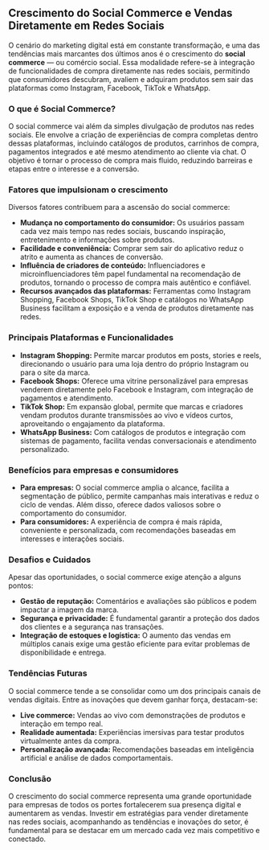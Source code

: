 
## Crescimento do Social Commerce e Vendas Diretamente em Redes Sociais

O cenário do marketing digital está em constante transformação, e uma das tendências mais marcantes dos últimos anos é o crescimento do **social commerce** — ou comércio social. Essa modalidade refere-se à integração de funcionalidades de compra diretamente nas redes sociais, permitindo que consumidores descubram, avaliem e adquiram produtos sem sair das plataformas como Instagram, Facebook, TikTok e WhatsApp.

### O que é Social Commerce?

O social commerce vai além da simples divulgação de produtos nas redes sociais. Ele envolve a criação de experiências de compra completas dentro dessas plataformas, incluindo catálogos de produtos, carrinhos de compra, pagamentos integrados e até mesmo atendimento ao cliente via chat. O objetivo é tornar o processo de compra mais fluido, reduzindo barreiras e etapas entre o interesse e a conversão.

### Fatores que impulsionam o crescimento

Diversos fatores contribuem para a ascensão do social commerce:

- **Mudança no comportamento do consumidor:** Os usuários passam cada vez mais tempo nas redes sociais, buscando inspiração, entretenimento e informações sobre produtos.
- **Facilidade e conveniência:** Comprar sem sair do aplicativo reduz o atrito e aumenta as chances de conversão.
- **Influência de criadores de conteúdo:** Influenciadores e microinfluenciadores têm papel fundamental na recomendação de produtos, tornando o processo de compra mais autêntico e confiável.
- **Recursos avançados das plataformas:** Ferramentas como Instagram Shopping, Facebook Shops, TikTok Shop e catálogos no WhatsApp Business facilitam a exposição e a venda de produtos diretamente nas redes.

### Principais Plataformas e Funcionalidades

- **Instagram Shopping:** Permite marcar produtos em posts, stories e reels, direcionando o usuário para uma loja dentro do próprio Instagram ou para o site da marca.
- **Facebook Shops:** Oferece uma vitrine personalizável para empresas venderem diretamente pelo Facebook e Instagram, com integração de pagamentos e atendimento.
- **TikTok Shop:** Em expansão global, permite que marcas e criadores vendam produtos durante transmissões ao vivo e vídeos curtos, aproveitando o engajamento da plataforma.
- **WhatsApp Business:** Com catálogos de produtos e integração com sistemas de pagamento, facilita vendas conversacionais e atendimento personalizado.

### Benefícios para empresas e consumidores

- **Para empresas:** O social commerce amplia o alcance, facilita a segmentação de público, permite campanhas mais interativas e reduz o ciclo de vendas. Além disso, oferece dados valiosos sobre o comportamento do consumidor.
- **Para consumidores:** A experiência de compra é mais rápida, conveniente e personalizada, com recomendações baseadas em interesses e interações sociais.

### Desafios e Cuidados

Apesar das oportunidades, o social commerce exige atenção a alguns pontos:

- **Gestão de reputação:** Comentários e avaliações são públicos e podem impactar a imagem da marca.
- **Segurança e privacidade:** É fundamental garantir a proteção dos dados dos clientes e a segurança nas transações.
- **Integração de estoques e logística:** O aumento das vendas em múltiplos canais exige uma gestão eficiente para evitar problemas de disponibilidade e entrega.

### Tendências Futuras

O social commerce tende a se consolidar como um dos principais canais de vendas digitais. Entre as inovações que devem ganhar força, destacam-se:

- **Live commerce:** Vendas ao vivo com demonstrações de produtos e interação em tempo real.
- **Realidade aumentada:** Experiências imersivas para testar produtos virtualmente antes da compra.
- **Personalização avançada:** Recomendações baseadas em inteligência artificial e análise de dados comportamentais.

### Conclusão

O crescimento do social commerce representa uma grande oportunidade para empresas de todos os portes fortalecerem sua presença digital e aumentarem as vendas. Investir em estratégias para vender diretamente nas redes sociais, acompanhando as tendências e inovações do setor, é fundamental para se destacar em um mercado cada vez mais competitivo e conectado.
```

